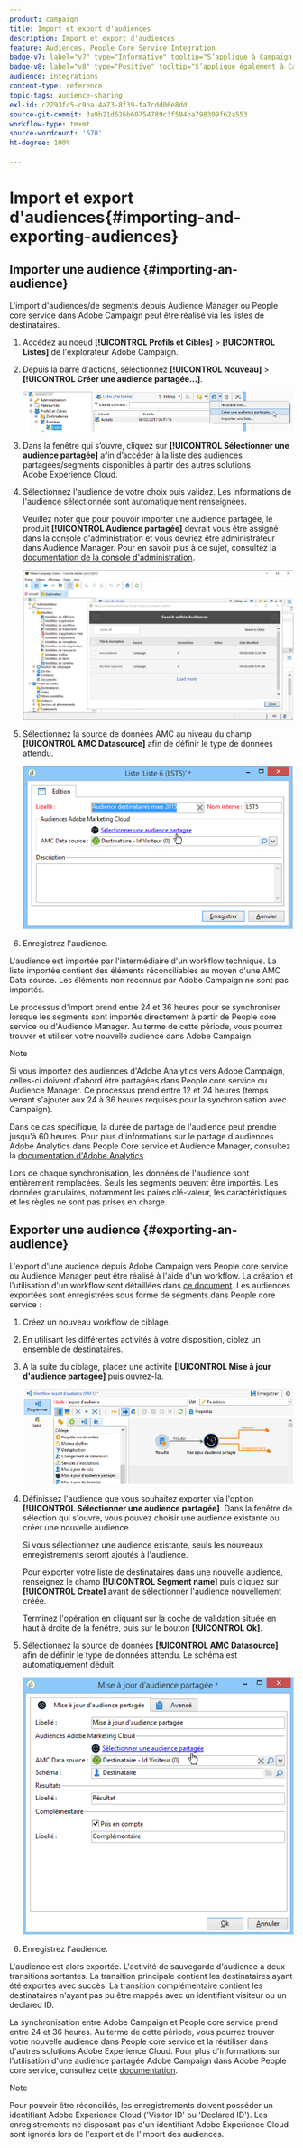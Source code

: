 ```yaml
---
product: campaign
title: Import et export d'audiences
description: Import et export d'audiences
feature: Audiences, People Core Service Integration
badge-v7: label="v7" type="Informative" tooltip="S’applique à Campaign Classic v7"
badge-v8: label="v8" type="Positive" tooltip="S’applique également à Campaign v8"
audience: integrations
content-type: reference
topic-tags: audience-sharing
exl-id: c2293fc5-c9ba-4a73-8f39-fa7cdd06e8dd
source-git-commit: 3a9b21d626b60754789c3f594ba798309f62a553
workflow-type: tm+mt
source-wordcount: '670'
ht-degree: 100%

---
```



# Import et export d&#39;audiences{#importing-and-exporting-audiences}



## Importer une audience {#importing-an-audience}

L&#39;import d&#39;audiences/de segments depuis Audience Manager ou People core service dans Adobe Campaign peut être réalisé via les listes de destinataires.

1. Accédez au noeud **[!UICONTROL Profils et Cibles]** > **[!UICONTROL Listes]** de l&#39;explorateur Adobe Campaign.
1. Depuis la barre d&#39;actions, sélectionnez **[!UICONTROL Nouveau]** > **[!UICONTROL Créer une audience partagée...]**.

   ![](assets/aam_import_audience.png)

1. Dans la fenêtre qui s’ouvre, cliquez sur **[!UICONTROL Sélectionner une audience partagée]** afin d’accéder à la liste des audiences partagées/segments disponibles à partir des autres solutions Adobe Experience Cloud.
1. Sélectionnez l&#39;audience de votre choix puis validez. Les informations de l&#39;audience sélectionnée sont automatiquement renseignées.

   Veuillez noter que pour pouvoir importer une audience partagée, le produit **[!UICONTROL Audience partagée]** devrait vous être assigné dans la console d&#39;administration et vous devriez être administrateur dans Audience Manager. Pour en savoir plus à ce sujet, consultez la [documentation de la console d&#39;administration](https://helpx.adobe.com/fr/enterprise/managing/user-guide.html).

   ![](assets/aam_import_audience_3.png)

1. Sélectionnez la source de données AMC au niveau du champ **[!UICONTROL AMC Datasource]** afin de définir le type de données attendu.

   ![](assets/aam_import_audience_2.png)

1. Enregistrez l&#39;audience.

L&#39;audience est importée par l&#39;intermédiaire d&#39;un workflow technique. La liste importée contient des éléments réconciliables au moyen d&#39;une AMC Data source. Les éléments non reconnus par Adobe Campaign ne sont pas importés.

Le processus d&#39;import prend entre 24 et 36 heures pour se synchroniser lorsque les segments sont importés directement à partir de People core service ou d&#39;Audience Manager. Au terme de cette période, vous pourrez trouver et utiliser votre nouvelle audience dans Adobe Campaign.

>[!NOTE]
>
>Si vous importez des audiences d&#39;Adobe Analytics vers Adobe Campaign, celles-ci doivent d&#39;abord être partagées dans People core service ou Audience Manager. Ce processus prend entre 12 et 24 heures (temps venant s&#39;ajouter aux 24 à 36 heures requises pour la synchronisation avec Campaign).
>
>Dans ce cas spécifique, la durée de partage de l&#39;audience peut prendre jusqu&#39;à 60 heures. Pour plus d&#39;informations sur le partage d&#39;audiences Adobe Analytics dans People Core service et Audience Manager, consultez la [documentation d&#39;Adobe Analytics](https://experienceleague.adobe.com/docs/analytics/components/segmentation/segmentation-workflow/seg-publish.html?lang=fr).

Lors de chaque synchronisation, les données de l&#39;audience sont entièrement remplacées. Seuls les segments peuvent être importés. Les données granulaires, notamment les paires clé-valeur, les caractéristiques et les règles ne sont pas prises en charge.

## Exporter une audience {#exporting-an-audience}

L&#39;export d&#39;une audience depuis Adobe Campaign vers People core service ou Audience Manager peut être réalisé à l&#39;aide d&#39;un workflow. La création et l&#39;utilisation d&#39;un workflow sont détaillées dans [ce document](../../workflow/using/building-a-workflow.md). Les audiences exportées sont enregistrées sous forme de segments dans People core service :

1. Créez un nouveau workflow de ciblage.
1. En utilisant les différentes activités à votre disposition, ciblez un ensemble de destinataires.
1. A la suite du ciblage, placez une activité **[!UICONTROL Mise à jour d&#39;audience partagée]** puis ouvrez-la.

   ![](assets/aam_export_example.png)

1. Définissez l&#39;audience que vous souhaitez exporter via l&#39;option **[!UICONTROL Sélectionner une audience partagée]**. Dans la fenêtre de sélection qui s&#39;ouvre, vous pouvez choisir une audience existante ou créer une nouvelle audience.

   Si vous sélectionnez une audience existante, seuls les nouveaux enregistrements seront ajoutés à l&#39;audience.

   Pour exporter votre liste de destinataires dans une nouvelle audience, renseignez le champ **[!UICONTROL Segment name]** puis cliquez sur **[!UICONTROL Create]** avant de sélectionner l&#39;audience nouvellement créée.

   Terminez l&#39;opération en cliquant sur la coche de validation située en haut à droite de la fenêtre, puis sur le bouton **[!UICONTROL Ok]**.

1. Sélectionnez la source de données **[!UICONTROL AMC Datasource]** afin de définir le type de données attendu. Le schéma est automatiquement déduit.

   ![](assets/aam_export_audience_activity.png)

1. Enregistrez l&#39;audience.

L&#39;audience est alors exportée. L&#39;activité de sauvegarde d&#39;audience a deux transitions sortantes. La transition principale contient les destinataires ayant été exportés avec succès. La transition complémentaire contient les destinataires n&#39;ayant pas pu être mappés avec un identifiant visiteur ou un declared ID.

La synchronisation entre Adobe Campaign et People core service prend entre 24 et 36 heures. Au terme de cette période, vous pourrez trouver votre nouvelle audience dans People core service et la réutiliser dans d&#39;autres solutions Adobe Experience Cloud. Pour plus d&#39;informations sur l&#39;utilisation d&#39;une audience partagée Adobe Campaign dans Adobe People core service, consultez cette [documentation](https://experienceleague.adobe.com/docs/core-services/interface/audiences/t-audience-create.html?lang=fr).

>[!NOTE]
>
>Pour pouvoir être réconciliés, les enregistrements doivent posséder un identifiant Adobe Experience Cloud (&#39;Visitor ID&#39; ou &#39;Declared ID&#39;). Les enregistrements ne disposant pas d&#39;un identifiant Adobe Experience Cloud sont ignorés lors de l&#39;export et de l&#39;import des audiences.
